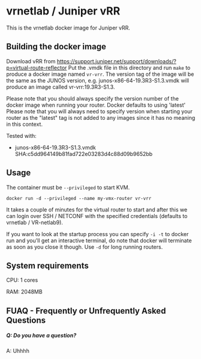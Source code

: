 vrnetlab / Juniper vRR
=======================
This is the vrnetlab docker image for Juniper vRR.

Building the docker image
-------------------------
Download vRR from https://support.juniper.net/support/downloads/?p=virtual-route-reflector
Put the .vmdk file in this directory and run `make` to produce a docker
image named `vr-vrr`. The version tag of the image will be the same as the
JUNOS version, e.g. junos-x86-64-19.3R3-S1.3.vmdk will produce an image called
vr-vrr:19.3R3-S1.3.

Please note that you should always specify the version number of the docker
image when running your router. Docker defaults to using 'latest' 
Please note that you will always need to specify version when starting your
router as the "latest" tag is not added to any images since it has no meaning
in this context.

Tested with:
 * junos-x86-64-19.3R3-S1.3.vmdk SHA:c5dd964149b81fad722e03283d4c88d09b9652bb

Usage
-----
The container must be `--privileged` to start KVM.
```
docker run -d --privileged --name my-vmx-router vr-vrr
```
It takes a couple of minutes for the virtual router to start and after this we
can login over SSH / NETCONF with the specified credentials (defaults to
vrnetlab / VR-netlab9).

If you want to look at the startup process you can specify `-i -t` to docker
run and you'll get an interactive terminal, do note that docker will terminate
as soon as you close it though. Use `-d` for long running routers.

System requirements
-------------------
CPU: 1 cores

RAM: 2048MB

FUAQ - Frequently or Unfrequently Asked Questions
-------------------------------------------------
##### Q: Do you have a question?
A: Uhhhh
